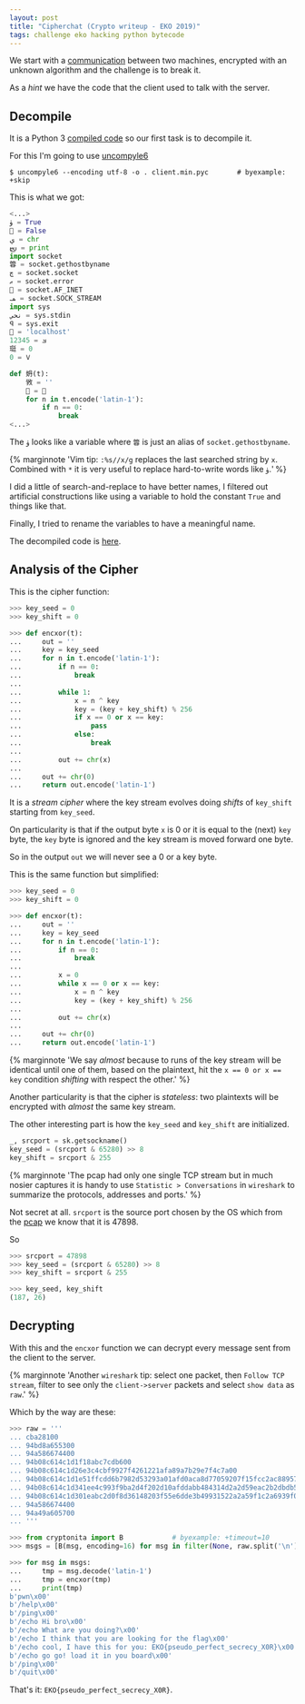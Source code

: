 ```yaml
---
layout: post
title: "Cipherchat (Crypto writeup - EKO 2019)"
tags: challenge eko hacking python bytecode
---
```


We start with a [communication](/assets/eko2019-writeups/cipherchat-dir/cipherchat.pcap)
between two machines, encrypted with an unknown algorithm and
the challenge is to break it.

As a *hint* we have the code that the client used to talk with the server.<!--more-->


## Decompile

It is a Python 3 [compiled code](/assets/eko2019-writeups/cipherchat-dir/client.min.pyc)
so our first task is to decompile it.

For this I'm going to use [uncompyle6](https://github.com/rocky/python-uncompyle6)

```
$ uncompyle6 --encoding utf-8 -o . client.min.pyc       # byexample: +skip
```

This is what we got:

```python
<...>
ۈ = True
𢜁 = False
ې = chr
𐬴 = print
import socket
䈶 = socket.gethostbyname
چ = socket.socket
ޠ = socket.error
𨐜 = socket.AF_INET
𐫛 = socket.SOCK_STREAM
import sys
نحي = sys.stdin
𐤭 = sys.exit
𣏲 = 'localhost'
ࡃ = 12345
珽 = 0
𐠨 = 0

def 𡛓(t):
    敩 = ''
    𨆂 = 珽
    for n in t.encode('latin-1'):
        if n == 0:
            break
<...>
```

The ``ۈ`` looks like a variable where ``䈶`` is just
an alias of ``socket.gethostbyname``.

{% marginnote
'Vim tip: ``:%s//x/g`` replaces the last searched string by ``x``.
Combined with ``*`` it is very useful to replace hard-to-write words
like ``ۈ``.' %}

I did a little of search-and-replace to have better names, I filtered out
artificial constructions like using a variable to hold the constant ``True``
and things like that.

Finally, I tried to rename the variables to have a meaningful name.

The decompiled code is
[here](/assets/eko2019-writeups/cipherchat-dir/client.min.py).

## Analysis of the Cipher

This is the cipher function:

```python
>>> key_seed = 0
>>> key_shift = 0

>>> def encxor(t):
...     out = ''
...     key = key_seed
...     for n in t.encode('latin-1'):
...         if n == 0:
...             break
...
...         while 1:
...             x = n ^ key
...             key = (key + key_shift) % 256
...             if x == 0 or x == key:
...                 pass
...             else:
...                 break
...
...         out += chr(x)
...
...     out += chr(0)
...     return out.encode('latin-1')
```

It is a *stream cipher* where the key stream evolves doing *shifts*
of ``key_shift`` starting from ``key_seed``.

On particularity is that if the output byte ``x`` is 0 or it is
equal to the (next) ``key`` byte, the ``key`` byte is ignored and the
key stream is moved forward one byte.

So in the output ``out`` we will never see a 0 or a key byte.

This is the same function but simplified:

```python
>>> key_seed = 0
>>> key_shift = 0

>>> def encxor(t):
...     out = ''
...     key = key_seed
...     for n in t.encode('latin-1'):
...         if n == 0:
...             break
...
...         x = 0
...         while x == 0 or x == key:
...             x = n ^ key
...             key = (key + key_shift) % 256
...
...         out += chr(x)
...
...     out += chr(0)
...     return out.encode('latin-1')
```

{% marginnote
'We say *almost* because to runs of the key stream will be identical until
one of them, based on the plaintext, hit the ``x == 0 or x == key`` condition
*shifting* with respect the other.' %}

Another particularity is that the cipher is *stateless*: two
plaintexts will be encrypted with *almost* the same key stream.

The other interesting part is how the ``key_seed`` and
``key_shift`` are initialized.

```python
_, srcport = sk.getsockname()
key_seed = (srcport & 65280) >> 8
key_shift = srcport & 255
```

{% marginnote
'The pcap had only one single TCP stream but in much nosier captures
it is handy to use ``Statistic > Conversations`` in ``wireshark``
to summarize the protocols, addresses and ports.' %}

Not secret at all. ``srcport`` is the source port chosen by the OS which
from the [pcap](/assets/eko2019-writeups/cipherchat-dir/cipherchat.pcap)
we know that it is 47898.

So

```python
>>> srcport = 47898
>>> key_seed = (srcport & 65280) >> 8
>>> key_shift = srcport & 255

>>> key_seed, key_shift
(187, 26)
```

## Decrypting

With this and the ``encxor`` function we can decrypt every message sent from the
client to the server.

{% marginnote
'Another ``wireshark`` tip: select one packet, then
``Follow TCP stream``, filter to see only the ``client->server`` packets
and select ``show data`` as ``raw``.' %}

Which by the way are these:

```python
>>> raw = '''
... cba28100
... 94bd8a655300
... 94a586674400
... 94b08c614c1d1f18abc7cdb600
... 94b08c614c1d26e3c4cbf9927f4261221afa89a7b29e7f4c7a00
... 94b08c614c1d1e51ffcdd6b7982d53293a01afd0aca8d77059207f15fcc2ac8895720f2f0c0fb7c5a380df7f5f2ce600
... 94b08c614c1d341ee4c993f9ba2d4f202d10afddabb484314d2a2d59eac2b2dbdb506406180de4d4be819046432815e7fed6bbb6707854230ee6e6e68bdd555c00
... 94b08c614c1d301eabc2d0f8d36148203f55e6dde3b49931522a2a59f1c2a6939f00
... 94a586674400
... 94a49a605700
... '''
```


```python
>>> from cryptonita import B            # byexample: +timeout=10
>>> msgs = [B(msg, encoding=16) for msg in filter(None, raw.split('\n'))]

>>> for msg in msgs:
...     tmp = msg.decode('latin-1')
...     tmp = encxor(tmp)
...     print(tmp)
b'pwn\x00'
b'/help\x00'
b'/ping\x00'
b'/echo Hi bro\x00'
b'/echo What are you doing?\x00'
b'/echo I think that you are looking for the flag\x00'
b'/echo cool, I have this for you: EKO{pseudo_perfect_secrecy_X0R}\x00'
b'/echo go go! load it in you board\x00'
b'/ping\x00'
b'/quit\x00'
```

That's it: ``EKO{pseudo_perfect_secrecy_X0R}``.

